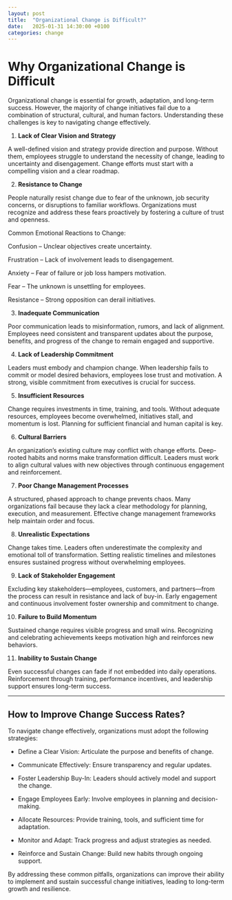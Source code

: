 ```yaml
---
layout: post
title:  "Organizational Change is Difficult?"
date:   2025-01-31 14:30:00 +0100
categories: change 
---
```


# Why Organizational Change is Difficult

Organizational change is essential for growth, adaptation, and long-term success. However, the majority of change initiatives fail due to a combination of structural, cultural, and human factors. Understanding these challenges is key to navigating change effectively.


1. **Lack of Clear Vision and Strategy**

A well-defined vision and strategy provide direction and purpose. Without them, employees struggle to understand the necessity of change, leading to uncertainty and disengagement. Change efforts must start with a compelling vision and a clear roadmap.

2. **Resistance to Change**

People naturally resist change due to fear of the unknown, job security concerns, or disruptions to familiar workflows. Organizations must recognize and address these fears proactively by fostering a culture of trust and openness.

Common Emotional Reactions to Change:

Confusion – Unclear objectives create uncertainty.

Frustration – Lack of involvement leads to disengagement.

Anxiety – Fear of failure or job loss hampers motivation.

Fear – The unknown is unsettling for employees.

Resistance – Strong opposition can derail initiatives.

3. **Inadequate Communication**

Poor communication leads to misinformation, rumors, and lack of alignment. Employees need consistent and transparent updates about the purpose, benefits, and progress of the change to remain engaged and supportive.

4. **Lack of Leadership Commitment**

Leaders must embody and champion change. When leadership fails to commit or model desired behaviors, employees lose trust and motivation. A strong, visible commitment from executives is crucial for success.

5. **Insufficient Resources**

Change requires investments in time, training, and tools. Without adequate resources, employees become overwhelmed, initiatives stall, and momentum is lost. Planning for sufficient financial and human capital is key.

6. **Cultural Barriers**

An organization’s existing culture may conflict with change efforts. Deep-rooted habits and norms make transformation difficult. Leaders must work to align cultural values with new objectives through continuous engagement and reinforcement.

7. **Poor Change Management Processes**

A structured, phased approach to change prevents chaos. Many organizations fail because they lack a clear methodology for planning, execution, and measurement. Effective change management frameworks help maintain order and focus.

8. **Unrealistic Expectations**

Change takes time. Leaders often underestimate the complexity and emotional toll of transformation. Setting realistic timelines and milestones ensures sustained progress without overwhelming employees.

9. **Lack of Stakeholder Engagement**

Excluding key stakeholders—employees, customers, and partners—from the process can result in resistance and lack of buy-in. Early engagement and continuous involvement foster ownership and commitment to change.

10. **Failure to Build Momentum**

Sustained change requires visible progress and small wins. Recognizing and celebrating achievements keeps motivation high and reinforces new behaviors.

11. **Inability to Sustain Change**


Even successful changes can fade if not embedded into daily operations. Reinforcement through training, performance incentives, and leadership support ensures long-term success.

---

## How to Improve Change Success Rates?

To navigate change effectively, organizations must adopt the following strategies:

- Define a Clear Vision: Articulate the purpose and benefits of change.

- Communicate Effectively: Ensure transparency and regular updates.

- Foster Leadership Buy-In: Leaders should actively model and support the change.

- Engage Employees Early: Involve employees in planning and decision-making.

- Allocate Resources: Provide training, tools, and sufficient time for adaptation.

- Monitor and Adapt: Track progress and adjust strategies as needed.

- Reinforce and Sustain Change: Build new habits through ongoing support.

By addressing these common pitfalls, organizations can improve their ability to implement and sustain successful change initiatives, leading to long-term growth and resilience.


